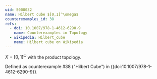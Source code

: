 ```yaml
---
uid: S000032
name: Hilbert cube $[0,1]^\omega$
counterexamples_id: 38
refs:
  - doi: 10.1007/978-1-4612-6290-9 
    name: Counterexamples in Topology
  - wikipedia: Hilbert_cube
    name: Hilbert cube on Wikipedia
---
```

$X = [0,1]^\omega$ with the product topology.

Defined as counterexample #38 ("Hilbert Cube")
in {{doi:10.1007/978-1-4612-6290-9}}.
